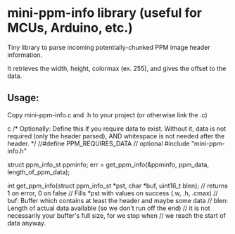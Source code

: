 # mini-ppm-info library (useful for MCUs, Arduino, etc.)

Tiny library to parse incoming potentially-chunked PPM image
header information.

It retrieves the width, height, colormax (ex. 255), and
gives the offset to the data.



## Usage:

Copy mini-ppm-info.c and .h to your project (or otherwise link the .c)

 c
/* Optionally: Define this if you require data to exist. Without it,
data is not required (only the header parsed), AND whitespace is not
needed after the header. */
//#define PPM_REQUIRES_DATA // optional
#include "mini-ppm-info.h"

struct ppm_info_st ppminfo;
err = get_ppm_info(&ppminfo, ppm_data, length_of_ppm_data);

int get_ppm_info(struct ppm_info_st *pst, char *buf, uint16_t blen);
// returns 1 on error, 0 on false
// Fills *pst with values on success (.w, .h, .cmax)
// buf: Buffer which contains at least the header and maybe some data
// blen: Length of actual data available (so we don't run off the end)
//       it is not necessarily your buffer's full size, for we stop when
//       we reach the start of data anyway.
 
